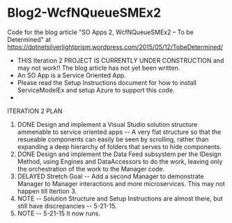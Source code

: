 # Blog2-WcfNQueueSMEx2
Code for the blog article "SO Apps 2, WcfNQueueSMEx2 – To be Determined" at  https://dotnetsilverlightprism.wordpress.com/2015/05/12/TobeDetermined/

*  THIS Iteration 2 PROJECT IS CURRENTLY UNDER CONSTRUCTION and may not work!!  The blog article has not yet been written.
*  An SO App is a Service Oriented App.  
*  Please read the Setup Instructions document for how to install ServiceModelEx and setup Azure to support this code.
*  
ITERATION 2 PLAN
1. DONE Design and implement a Visual Studio solution structure ammenable to service oriented apps -- A very flat structure so that the resueable components can easily be seen by scrolling, rather than expanding a deep hierarchy of folders that serves to hide components.
2. DONE Design and implement the Data Feed subsystem per the IDesign Method, using Engines and DataAccessors to do the work, leaving only the orchestration of the work to the Manager code.
3. DELAYED Stretch Goal -- Add a second Manager to demonstrate Manager to Manager interactions and more microservices.  This may not happen till Itertion 3.
4. NOTE -- Solution Structure and Setup Instructions are almost there, but still have discrepancies -- 5-21-15.
5. NOTE -- 5-21-15  It now runs.

